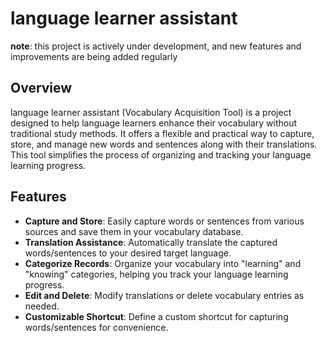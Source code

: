 # language learner assistant

**note**: this project is actively under development, and new features and improvements are being added regularly

## Overview

language learner assistant (Vocabulary Acquisition Tool) is a project designed to help language learners enhance their vocabulary without traditional study methods. It offers a flexible and practical way to capture, store, and manage new words and sentences along with their translations. This tool simplifies the process of organizing and tracking your language learning progress.


## Features

- **Capture and Store**: Easily capture words or sentences from various sources and save them in your vocabulary database.
- **Translation Assistance**: Automatically translate the captured words/sentences to your desired target language.
- **Categorize Records**: Organize your vocabulary into "learning" and "knowing" categories, helping you track your language learning progress.
- **Edit and Delete**: Modify translations or delete vocabulary entries as needed.
- **Customizable Shortcut**: Define a custom shortcut for capturing words/sentences for convenience.
